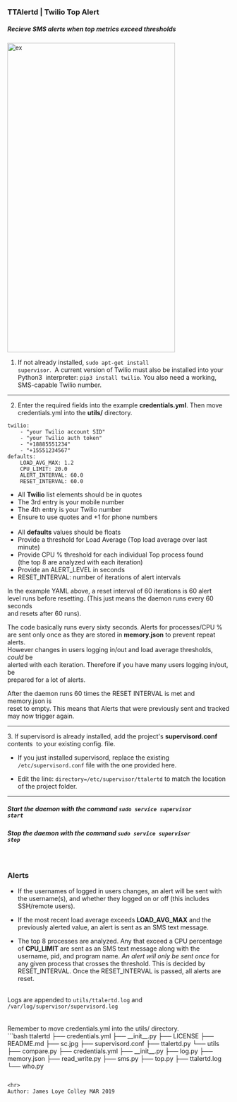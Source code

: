 ### TTAlertd | Twilio Top Alert
##### Recieve SMS alerts when <i>top</i> metrics exceed thresholds 

<img src="https://github.com/rootVIII/ttalertd/blob/master/sc.jpg" alt="ex" height="700" width="380">





1.  If not already installed, <code>sudo apt-get install supervisor</code>.
&nbsp;A current version of Twilio must also be installed into your Python3
&nbsp;interpreter: <code>pip3 install twilio</code>. You also need a working,
SMS-capable Twilio number.
<hr>

2. Enter the required fields into the example <b>credentials.yml</b>. Then move
credentials.yml into the <b>utils/</b> directory.

```
twilio:
    - "your Twilio account SID"
    - "your Twilio auth token"
    - "+18885551234" 
    - "+15551234567"
defaults:
    LOAD_AVG_MAX: 1.2
    CPU_LIMIT: 20.0
    ALERT_INTERVAL: 60.0
    RESET_INTERVAL: 60.0

```
- All <b>Twilio</b> list elements should be in quotes
- The 3rd entry is your mobile number
- The 4th entry is your Twilio number
- Ensure to use quotes and +1 for phone numbers
<br><br>
- All <b>defaults</b> values should be floats
- Provide a threshold for Load Average (Top load average over last minute)
- Provide CPU % threshold for each individual Top process found<br>
(the top 8 are analyzed with each iteration)
- Provide an ALERT_LEVEL in seconds
- RESET_INTERVAL: number of iterations of alert intervals


In the example YAML above, a reset interval of 60 iterations is 60 alert<br>
level runs before resetting. (This just means the daemon runs every 60 seconds<br>
and resets after 60 runs).<br>

The code basically runs every sixty seconds. Alerts for processes/CPU % <br>
are sent only once as they are stored in <b>memory.json</b> to prevent repeat alerts.<br>
However changes in users logging in/out and load average thresholds, <i>could</i> be<br>
alerted with each iteration. Therefore if you have many users logging in/out, be<br>
prepared for a lot of alerts.<br>

After the daemon runs 60 times the RESET INTERVAL is met and memory.json is<br>
reset to empty. This means that  Alerts that were previously sent and tracked<br>
may now trigger again.<br>
<hr>
3. If supervisord is already installed, add the project's <b>supervisord.conf</b> contents
&nbsp;to your existing config. file.<br>

- If you just installed supervisord, replace the existing <code>/etc/supervisord.conf</code>
file with the one provided here.

- Edit the line: <code>directory=/etc/supervisor/ttalertd</code> to match the location
  of the project folder.
<hr>

##### Start the daemon with the command <code>sudo service supervisor start</code>
##### Stop the daemon with the command <code>sudo service supervisor stop</code>

<br>

### Alerts
- If the usernames of logged in users changes, an alert will be sent with the username(s), and 
whether they logged on or off (this includes SSH/remote users).

- If the most recent load average exceeds <b>LOAD_AVG_MAX</b> and the previously alerted value,
an alert is sent as an SMS text message.

- The top 8 processes are analyzed. Any that exceed a CPU percentage of <b>CPU_LIMIT</b>
are sent as an SMS text message along with the username, pid, and program name. <i>An alert will
only be sent once</i> for any given process that crosses the threshold. This is decided by
RESET_INTERVAL. Once the RESET_INTERVAL is passed, all alerts are reset.
<br>
Logs are appended to <code>utils/ttalertd.log</code> and <code>/var/log/supervisor/supervisord.log</code>
<br><br
Intended for Linux distros, however only tested/developed only on Ubuntu 18.04
<br><br>
Remember to move credentials.yml into the utils/ directory.
<br>
```bash
ttalertd
├── credentials.yml
├── __init__.py
├── LICENSE
├── README.md
├── sc.jpg
├── supervisord.conf
├── ttalertd.py
└── utils
    ├── compare.py
    ├── credentials.yml
    ├── __init__.py
    ├── log.py
    ├── memory.json
    ├── read_write.py
    ├── sms.py
    ├── top.py
    ├── ttalertd.log
    └── who.py

```

<hr>
Author: James Loye Colley MAR 2019
